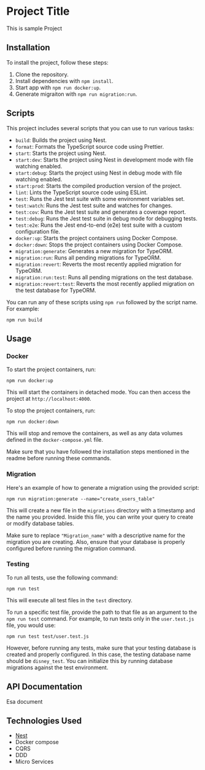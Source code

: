 # Project Title

This is sample Project

## Installation

To install the project, follow these steps:

1. Clone the repository.
2. Install dependencies with `npm install`.
3. Start app with `npm run docker:up`.
4. Generate migraiton with `npm run migration:run`.

## Scripts

This project includes several scripts that you can use to run various tasks:

- `build`: Builds the project using Nest.
- `format`: Formats the TypeScript source code using Prettier.
- `start`: Starts the project using Nest.
- `start:dev`: Starts the project using Nest in development mode with file watching enabled.
- `start:debug`: Starts the project using Nest in debug mode with file watching enabled.
- `start:prod`: Starts the compiled production version of the project.
- `lint`: Lints the TypeScript source code using ESLint.
- `test`: Runs the Jest test suite with some environment variables set.
- `test:watch`: Runs the Jest test suite and watches for changes.
- `test:cov`: Runs the Jest test suite and generates a coverage report.
- `test:debug`: Runs the Jest test suite in debug mode for debugging tests.
- `test:e2e`: Runs the Jest end-to-end (e2e) test suite with a custom configuration file.
- `docker:up`: Starts the project containers using Docker Compose.
- `docker:down`: Stops the project containers using Docker Compose.
- `migration:generate`: Generates a new migration for TypeORM.
- `migration:run`: Runs all pending migrations for TypeORM.
- `migration:revert`: Reverts the most recently applied migration for TypeORM.
- `migration:run:test`: Runs all pending migrations on the test database.
- `migration:revert:test`: Reverts the most recently applied migration on the test database for TypeORM.

You can run any of these scripts using `npm run` followed by the script name. For example:

```
npm run build
```

## Usage
### Docker
To start the project containers, run:

```
npm run docker:up
```

This will start the containers in detached mode. You can then access the project at `http://localhost:4000`.

To stop the project containers, run:

```
npm run docker:down
```

This will stop and remove the containers, as well as any data volumes defined in the `docker-compose.yml` file.

Make sure that you have followed the installation steps mentioned in the readme before running these commands.

### Migration
Here's an example of how to generate a migration using the provided script:

```
npm run migration:generate --name="create_users_table"
```

This will create a new file in the `migrations` directory with a timestamp and the name you provided. Inside this file, you can write your query to create or modify database tables.

Make sure to replace `"Migration_name"` with a descriptive name for the migration you are creating. Also, ensure that your database is properly configured before running the migration command.

### Testing
To run all tests, use the following command:

```
npm run test
```

This will execute all test files in the `test` directory.

To run a specific test file, provide the path to that file as an argument to the `npm run test` command. For example, to run tests only in the `user.test.js` file, you would use:

```
npm run test test/user.test.js
```

However, before running any tests, make sure that your testing database is created and properly configured. In this case, the testing database name should be `disney_test`. You can initialize this by running database migrations against the test environment.

## API Documentation

Esa document

## Technologies Used

- [Nest](https://nestjs.com/)
- Docker compose
- CQRS
- DDD
- Micro Services
